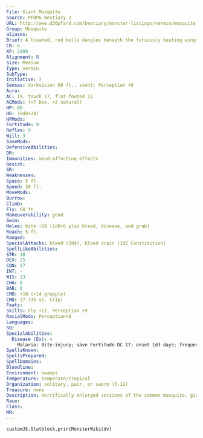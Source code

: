 ```yaml
---
File: Giant Mosquito
Source: PFRPG Bestiary 2
URL: http://www.d20pfsrd.com/bestiary/monster-listings/vermin/mosquito-giant
Group: Mosquito
aliases: 
Brief: A bloated, red belly dangles beneath the furiously beating wings of this massive mosquito.
CR: 6
XP: 2400
Alignment: N
Size: Medium
Type: vermin
SubType: 
Initiative: 7
Senses: darkvision 60 ft., scent; Perception +9
Aura: 
AC: 19, touch 17, flat-footed 12
ACMods: (+7 Dex, +2 natural)
HP: 60
HD: (8d8+24)
HPMods: 
Fortitude: 9
Reflex: 9
Will: 3
SaveMods: 
DefensiveAbilities: 
DR: 
Immunities: mind-affecting effects
Resist: 
SR: 
Weaknesses: 
Space: 5 ft.
Speed: 20 ft.
MoveMods: 
Burrow: 
Climb: 
Fly: 60 ft.
Maneuverability: good
Swim: 
Melee: bite +10 (1d8+6 plus bleed, disease, and grab)
Reach: 5 ft.
Ranged: 
SpecialAttacks: bleed (2d4), blood drain (1d2 Constitution)
SpellLikeAbilities: 
STR: 18
DEX: 25
CON: 17
INT: -
WIS: 13
CHA: 6
BAB: 6
CMB: +10 (+14 grapple)
CMD: 27 (35 vs. trip)
Feats: 
Skills: Fly +11, Perception +9
RacialMods: Perception+8
Languages: 
SQ: 
SpecialAbilities:
  Disease (Ex): >
    Malaria: Bite-injury; save Fortitude DC 17; onset 1d3 days; frequency 1 day; effect 1d3 Con damage and 1d3 Wis Damage; cure 2 consecutive saves. The save DC is Constitution-based.
SpellsKnown: 
SpellsPrepared: 
SpellDomains: 
Bloodline: 
Environment: swamps
Temperature: temperate/tropical
Organization: solitary, pair, or swarm (3-12)
Treasure: none
Description: Horrifically enlarged versions of the common mosquito, giant mosquitoes bring death on swift wings. A single specimen can drain the blood from a human adult with shocking speed, while swarms of fist-sized mosquitoes can lay waste to herds of livestock or entire villages. In the wild, giant mosquitoes prey upon megafauna like dinosaurs and other huge creatures.  Giant mosquitoes grow to 6 feet in length, and weigh up to 150 pounds.  Variant species of giant mosquitoes exist, although not in the great diversity seen in many other giant vermin. The most common variant is the smaller goblin mosquito (a giant mosquito with the young creature template), but stories of Large jungle mosquitoes (giant mosquitoes with the advanced and giant simple templates) are not unheard of.
Race: 
Class: 
MR: 
---
```

```dataviewjs
customJS.Statblock.printMonsterWiki(dv)
```
